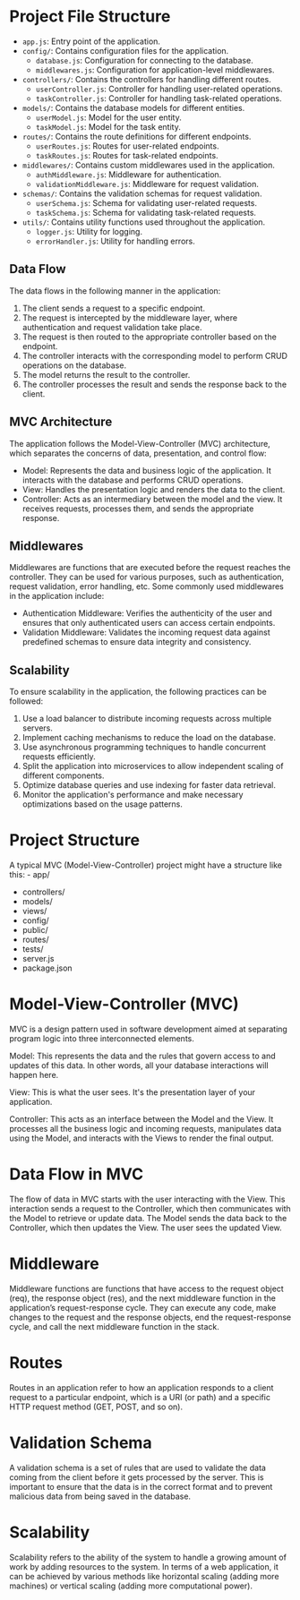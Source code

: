 # Project File Structure

- `app.js`: Entry point of the application.
- `config/`: Contains configuration files for the application.
  - `database.js`: Configuration for connecting to the database.
  - `middlewares.js`: Configuration for application-level middlewares.
- `controllers/`: Contains the controllers for handling different routes.
  - `userController.js`: Controller for handling user-related operations.
  - `taskController.js`: Controller for handling task-related operations.
- `models/`: Contains the database models for different entities.
  - `userModel.js`: Model for the user entity.
  - `taskModel.js`: Model for the task entity.
- `routes/`: Contains the route definitions for different endpoints.
  - `userRoutes.js`: Routes for user-related endpoints.
  - `taskRoutes.js`: Routes for task-related endpoints.
- `middlewares/`: Contains custom middlewares used in the application.
  - `authMiddleware.js`: Middleware for authentication.
  - `validationMiddleware.js`: Middleware for request validation.
- `schemas/`: Contains the validation schemas for request validation.
  - `userSchema.js`: Schema for validating user-related requests.
  - `taskSchema.js`: Schema for validating task-related requests.
- `utils/`: Contains utility functions used throughout the application.
  - `logger.js`: Utility for logging.
  - `errorHandler.js`: Utility for handling errors.

## Data Flow

The data flows in the following manner in the application:

1. The client sends a request to a specific endpoint.
2. The request is intercepted by the middleware layer, where authentication and request validation take place.
3. The request is then routed to the appropriate controller based on the endpoint.
4. The controller interacts with the corresponding model to perform CRUD operations on the database.
5. The model returns the result to the controller.
6. The controller processes the result and sends the response back to the client.

## MVC Architecture

The application follows the Model-View-Controller (MVC) architecture, which separates the concerns of data, presentation, and control flow:

- Model: Represents the data and business logic of the application. It interacts with the database and performs CRUD operations.
- View: Handles the presentation logic and renders the data to the client.
- Controller: Acts as an intermediary between the model and the view. It receives requests, processes them, and sends the appropriate response.

## Middlewares

Middlewares are functions that are executed before the request reaches the controller. They can be used for various purposes, such as authentication, request validation, error handling, etc. Some commonly used middlewares in the application include:

- Authentication Middleware: Verifies the authenticity of the user and ensures that only authenticated users can access certain endpoints.
- Validation Middleware: Validates the incoming request data against predefined schemas to ensure data integrity and consistency.

## Scalability

To ensure scalability in the application, the following practices can be followed:

1. Use a load balancer to distribute incoming requests across multiple servers.
2. Implement caching mechanisms to reduce the load on the database.
3. Use asynchronous programming techniques to handle concurrent requests efficiently.
4. Split the application into microservices to allow independent scaling of different components.
5. Optimize database queries and use indexing for faster data retrieval.
6. Monitor the application's performance and make necessary optimizations based on the usage patterns.

# Project Structure
A typical MVC (Model-View-Controller) project might have a structure like this:
    - app/
  - controllers/
  - models/
  - views/
- config/
- public/
- routes/
- tests/
- server.js
- package.json

# Model-View-Controller (MVC)
MVC is a design pattern used in software development aimed at separating program logic into three interconnected elements.

Model: This represents the data and the rules that govern access to and updates of this data. In other words, all your database interactions will happen here.

View: This is what the user sees. It's the presentation layer of your application.

Controller: This acts as an interface between the Model and the View. It processes all the business logic and incoming requests, manipulates data using the Model, and interacts with the Views to render the final output.

# Data Flow in MVC
The flow of data in MVC starts with the user interacting with the View. This interaction sends a request to the Controller, which then communicates with the Model to retrieve or update data. The Model sends the data back to the Controller, which then updates the View. The user sees the updated View.

# Middleware
Middleware functions are functions that have access to the request object (req), the response object (res), and the next middleware function in the application’s request-response cycle. They can execute any code, make changes to the request and the response objects, end the request-response cycle, and call the next middleware function in the stack.

# Routes
Routes in an application refer to how an application responds to a client request to a particular endpoint, which is a URI (or path) and a specific HTTP request method (GET, POST, and so on).

# Validation Schema
A validation schema is a set of rules that are used to validate the data coming from the client before it gets processed by the server. This is important to ensure that the data is in the correct format and to prevent malicious data from being saved in the database.

# Scalability
Scalability refers to the ability of the system to handle a growing amount of work by adding resources to the system. In terms of a web application, it can be achieved by various methods like horizontal scaling (adding more machines) or vertical scaling (adding more computational power).